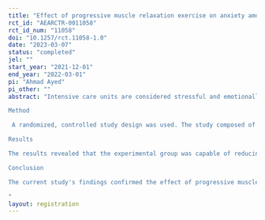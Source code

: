 ```yaml
---
title: "Effect of progressive muscle relaxation exercise on anxiety among nursing students prior to critical care clinical training"
rct_id: "AEARCTR-0011058"
rct_id_num: "11058"
doi: "10.1257/rct.11058-1.0"
date: "2023-03-07"
status: "completed"
jel: ""
start_year: "2021-12-01"
end_year: "2022-03-01"
pi: "Ahmad Ayed"
pi_other: ""
abstract: "Intensive care units are considered stressful and emotionally risky situations by both professionals and patients and their families. The purpose was to assess the effect of progressive muscle relaxation exercise on anxiety among nursing students in intensive care units prior to clinical training. 
Method
 A randomized, controlled study design was used. The study composed of 80 nursing students from Arab American University. For two weeks, the experimental group's 40 participants were taught progressive muscle relaxation exercises to help with anxiety control, whereas the control group's 40 participants received no training. 
Results 
The results revealed that the experimental group was capable of reducing the anxiety (P< 0.05). Also, the experimental group had les anxiety (1.15±SD= 0.43) compared with the control group (2.83±SD= 0.40). 
Conclusion 
The current study's findings confirmed the effect of progressive muscle relaxation exercise (PMRE) on anxiety reduction in intensive care units during clinical training among nursing students.
"
layout: registration
---
```


